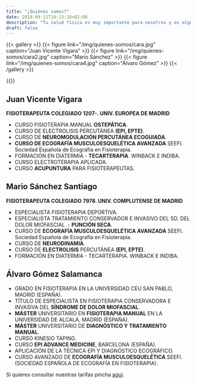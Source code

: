 ```yaml
---
title: "¿Quiénes somos?"
date: 2018-09-11T14:13:18+02:00
description: "Tu salud física es muy importante para nosotros y es algo por lo que nos preocupamos a diario. Es por eso por lo que contamos con grandes especialistas y profesionales en el mundo de la fisioterapia. Entra y conócenos 🤗👋🏽"
draft: false 
---
```




{{< gallery >}}
{{< figure link="/img/quienes-somos/cara.jpg" caption="Juan Vicente Vigara" >}}
{{< figure link="/img/quienes-somos/cara2.jpg" caption="Mario Sánchez" >}}
{{< figure link="/img/quienes-somos/cara4.jpg" caption="Álvaro Gómez" >}}
{{< /gallery >}}


{{<load-photoswipe>}}


## Juan Vicente Vigara 


__FISIOTERAPEUTA COLEGIADO 1207-. UNIV. EUROPEA DE MADRID__

* CURSO FISIOTERAPIA MANUAL __OSTEPÁTICA__.
* CURSO DE ELECTROLISIS PERCUTÁNEA __(EPI, EPTE)__.
* CURSO DE __NEUROMODULACIÓN PERCUTÁNEA ECOGUIADA__.
* __CURSO DE ECOGRAFÍA MUSCULOESQUELÉTICA AVANZADA__ SEEFI. Sociedad Española de Ecografía en Fisioterapia. 
* FORMACIÓN EN DIATERMIA - __TECARTERAPIA__. WINBACK E INDIBA.
* CURSO ELECTROTERAPIA APLICADA.
* CURSO __ACUPUNTURA__ PARA FISIOTERAPEUTAS.


## Mario Sánchez Santiago 

__FISIOTERAPEUTA COLEGIADO 7978. UNIV. COMPLUTENSE DE MADRID__

* ESPECIALISTA FISIOTERAPIA DEPORTIVA.
* ESPECIALISTA TRATAMIENTO CONSERVADOR E INVASIVO DEL SD. DEL DOLOR MIOFASCIAL .- __PUNCIÓN SECA__.
* CURSO DE __ECOGRAFÍA MUSCULOESQUELÉTICA AVANZADA__ SEEFI. Sociedad Española de Ecografía en Fisioterapia.
* CURSO DE __NEURODINAMIA__.
* CURSO DE  __ELECTROLISIS__ PERCUTÁNEA __(EPI, EPTE)__. 
* FORMACIÓN EN DIATERMIA - TECARTERAPIA. WINBACK E INDIBA.


## Álvaro Gómez Salamanca

* GRADO EN FISIOTERAPIA EN LA UNIVERSIDAD CEU SAN PABLO, MADRID (ESPAÑA).
* TÍTULO DE ESPECIALISTA EN FISIOTERAPIA CONSERVADORA E INVASIVA DEL __SÍNDROME DE DOLOR MIOFASCIAL__.
* __MÁSTER__ UNIVERSITARIO EN __FISIOTERAPIA MANUAL__ EN LA UNIVERSIDAD DE ALCALÁ, MADRID (ESPAÑA).
* __MÁSTER__ UNIVERSITARIO DE __DIAGNÓSTICO Y TRATAMIENTO MANUAL__.
* CURSO KINESIO TAPING.
* CURSO __EPI ADVANCE MEDICINE__, BARCELONA (ESPAÑA).
* APLICACIÓN DE LA TÉCNICA EPI Y DIAGNÓSTICO ECOGRÁFICO.
* CURSO AVANZADO DE __ECOGRAFÍA MUSCULOESQUELÉTICA__ SEEFI. (SOCIEDAD ESPAÑOLA DE ECOGRAFÍA EN FISIOTERAPIA).


Si quieres consultar nuestras tarifas pincha <a rel="follow" href="/tarifas/" target>aquí</a>.